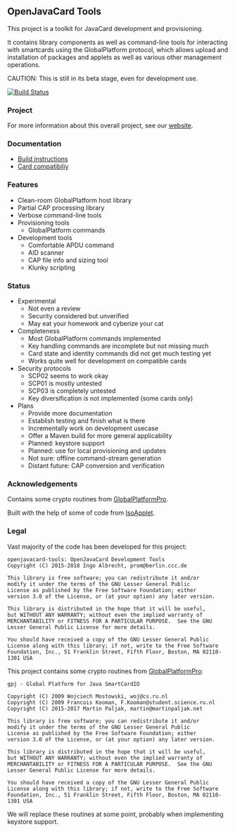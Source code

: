 ## OpenJavaCard Tools

This project is a toolkit for JavaCard development and provisioning.

It contains library components as well as command-line tools for
interacting with smartcards using the GlobalPlatform protocol,
which allows upload and installation of packages and applets as
well as various other management operations.

CAUTION: This is still in its beta stage, even for development use.

[![Build Status](https://travis-ci.org/OpenJavaCard/openjavacard-tools.svg?branch=master)](https://travis-ci.org/OpenJavaCard/openjavacard-tools)

### Project

For more information about this overall project, see our [website](https://openjavacard.org/).

### Documentation

 * [Build instructions](doc/building.md)
 * [Card compatibiliy](doc/cards.md)

### Features

 * Clean-room GlobalPlatform host library
 * Partial CAP processing library
 * Verbose command-line tools
 * Provisioning tools
   * GlobalPlatform commands
 * Development tools
   * Comfortable APDU command
   * AID scanner
   * CAP file info and sizing tool
   * Klunky scripting

### Status

 * Experimental
   * Not even a review
   * Security considered but unverified
   * May eat your homework and cyberize your cat
 * Completeness
   * Most GlobalPlatform commands implemented
   * Key handling commands are incomplete but not missing much
   * Card state and identity commands did not get much testing yet
   * Works quite well for development on compatible cards
 * Security protocols
   * SCP02 seems to work okay
   * SCP01 is mostly untested
   * SCP03 is completely untested
   * Key diversification is not implemented (some cards only)
 * Plans
   * Provide more documentation
   * Establish testing and finish what is there
   * Incrementally work on development usecase
   * Offer a Maven build for more general applicability
   * Planned: keystore support
   * Planned: use for local provisioning and updates
   * Not sure: offline command-stream generation
   * Distant future: CAP conversion and verification

### Acknowledgements

Contains some crypto routines from [GlobalPlatformPro](https://github.com/martinpaljak/GlobalPlatformPro).

Built with the help of some of code from [IsoApplet](https://github.com/philipWendland/IsoApplet/).

### Legal

Vast majority of the code has been developed for this project:

```
openjavacard-tools: OpenJavaCard Development Tools
Copyright (C) 2015-2018 Ingo Albrecht, prom@berlin.ccc.de

This library is free software; you can redistribute it and/or
modify it under the terms of the GNU Lesser General Public
License as published by the Free Software Foundation; either
version 3.0 of the License, or (at your option) any later version.

This library is distributed in the hope that it will be useful,
but WITHOUT ANY WARRANTY; without even the implied warranty of
MERCHANTABILITY or FITNESS FOR A PARTICULAR PURPOSE.  See the GNU
Lesser General Public License for more details.

You should have received a copy of the GNU Lesser General Public
License along with this library; if not, write to the Free Software
Foundation, Inc., 51 Franklin Street, Fifth Floor, Boston, MA 02110-1301 USA
```

This project contains some crypto routines from [GlobalPlatformPro](https://github.com/martinpaljak/GlobalPlatformPro):

```
gpj - Global Platform for Java SmartCardIO

Copyright (C) 2009 Wojciech Mostowski, woj@cs.ru.nl
Copyright (C) 2009 Francois Kooman, F.Kooman@student.science.ru.nl
Copyright (C) 2015-2017 Martin Paljak, martin@martinpaljak.net

This library is free software; you can redistribute it and/or
modify it under the terms of the GNU Lesser General Public
License as published by the Free Software Foundation; either
version 3.0 of the License, or (at your option) any later version.

This library is distributed in the hope that it will be useful,
but WITHOUT ANY WARRANTY; without even the implied warranty of
MERCHANTABILITY or FITNESS FOR A PARTICULAR PURPOSE.  See the GNU
Lesser General Public License for more details.

You should have received a copy of the GNU Lesser General Public
License along with this library; if not, write to the Free Software
Foundation, Inc., 51 Franklin Street, Fifth Floor, Boston, MA 02110-1301 USA
```

We will replace these routines at some point, probably when implementing keystore support.
